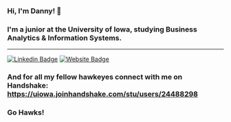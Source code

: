 ### Hi, I'm Danny! 👋

### I'm a junior at the University of Iowa, studying Business Analytics & Information Systems. 
---
[![Linkedin Badge](https://img.shields.io/badge/-LinkedIn-0e76a8?style=flat-square&logo=Linkedin&logoColor=white)](https://linkedin.com/in/dannypahl/) [![Website Badge](https://img.shields.io/badge/Website-3b5998?style=flat-square&logo=google-chrome&logoColor=white)](https://dannypahl.com/) 
### And for all my fellow hawkeyes connect with me on Handshake: https://uiowa.joinhandshake.com/stu/users/24488298
### Go Hawks!

<!--
**dannypahl/dannypahl** is a ✨ _special_ ✨ repository because its `README.md` (this file) appears on your GitHub profile.

Here are some ideas to get you started:

- 🔭 I’m currently working on ...
- 🌱 I’m currently learning ...
- 👯 I’m looking to collaborate on ...
- 🤔 I’m looking for help with ...
- 💬 Ask me about ...
- 📫 How to reach me: ...
- 😄 Pronouns: ...
- ⚡ Fun fact: ...
-->
